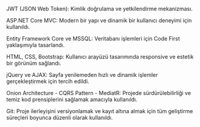 JWT (JSON Web Token): Kimlik doğrulama ve yetkilendirme mekanizması.

ASP.NET Core MVC: Modern bir yapı ve dinamik bir kullanıcı deneyimi için kullanıldı.

Entity Framework Core ve MSSQL: Veritabanı işlemleri için Code First yaklaşımıyla tasarlandı.

HTML, CSS, Bootstrap: Kullanıcı arayüzü tasarımında responsive ve estetik bir görünüm sağlandı.

jQuery ve AJAX: Sayfa yenilemeden hızlı ve dinamik işlemler gerçekleştirmek için tercih edildi.

Onion Architecture - CQRS Pattern - MediatR: Projede sürdürülebilirliği ve temiz kod prensiplerini sağlamak amacıyla kullanıldı.

Git: Proje ilerleyişini versiyonlamak ve kayıt altına almak için tüm geliştirme süreçleri boyunca düzenli olarak kullanıldı.
